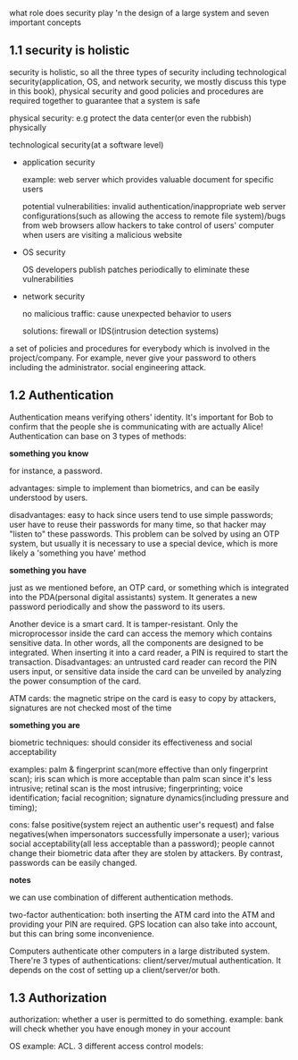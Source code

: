 what role does security play 'n the design of a large system and seven important concepts

## 1.1 security is holistic

security is holistic, so all the three types of security including technological security(application, OS, and network security, we mostly discuss this type in this book), physical security and good policies and procedures are required together to guarantee that a system is safe

physical security: e.g protect the data center(or even the rubbish) physically

technological security(at a software level)

* application security

  example: web server which provides valuable document for specific users

  potential vulnerabilities: invalid authentication/inappropriate web server configurations(such as allowing the access to remote file system)/bugs from web browsers allow hackers to take control of users' computer when users are visiting a malicious website

* OS security

  OS developers publish patches periodically to eliminate these vulnerabilities

* network security

  no malicious traffic: cause unexpected behavior to users

  solutions: firewall or IDS(intrusion detection systems)

a set of policies and procedures for everybody which is involved in the project/company. For example, never give your password to others including the administrator. social engineering attack.

## 1.2 Authentication

Authentication means verifying others' identity. It's important for Bob to confirm that the people she is communicating with are actually Alice! Authentication can base on 3 types of methods:

**something you know**

for instance, a password.

advantages: simple to implement than biometrics, and can be easily understood by users.

disadvantages: easy to hack since users tend to use simple passwords; user have to reuse their passwords for many time, so that hacker may "listen to" these passwords. This problem can be solved by using an OTP system, but usually it is necessary to use a special device, which is more likely a 'something you have' method

**something you have**

just as we mentioned before, an OTP card, or something which is integrated into the PDA(personal digital assistants) system. It generates a new password periodically and show the password to its users.

Another device is a smart card. It is tamper-resistant. Only the microprocessor inside the card can access the memory which contains sensitive data. In other words, all the components are designed to be integrated. When inserting it into a card reader, a PIN is required to start the transaction. Disadvantages: an untrusted card reader can record the PIN users input, or sensitive data inside the card can be unveiled by analyzing the power consumption of the card.

ATM cards: the magnetic stripe on the card is easy to copy by attackers, signatures are not checked most of the time

**something you are**

biometric techniques: should consider its effectiveness and social acceptability

examples: palm & fingerprint scan(more effective than only fingerprint scan); iris scan which is more acceptable than palm scan since it's less intrusive; retinal scan is the most intrusive; fingerprinting; voice identification; facial recognition; signature dynamics(including pressure and timing); 

cons: false positive(system reject an authentic user's request) and false negatives(when impersonators successfully impersonate a user); various social acceptability(all less acceptable than a password); people cannot change their biometric data after they are stolen by attackers. By contrast, passwords can be easily changed.

**notes**

we can use combination of different authentication methods.

two-factor authentication: both inserting the ATM card into the ATM and providing your PIN are required. GPS location can also take into account, but this can bring some inconvenience.

Computers authenticate other computers in a large distributed system. There're 3 types of authentications: client/server/mutual authentication. It depends on the cost of setting up a client/server/or both.

## 1.3 Authorization

authorization: whether a user is permitted to do something. example: bank will check whether you have enough money in your account

OS example: ACL. 3 different access control models:

